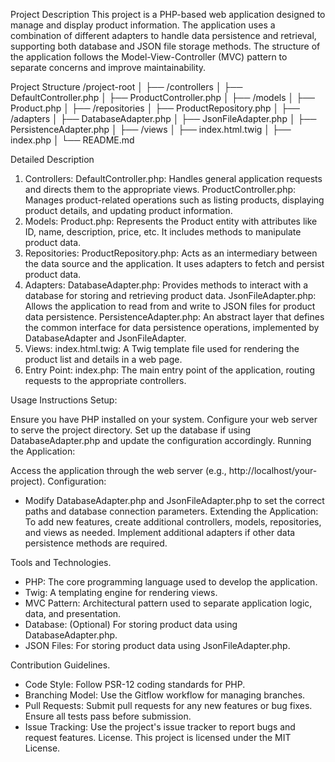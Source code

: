 Project Description
This project is a PHP-based web application designed to manage and display product information. The application uses a combination of different adapters to handle data persistence and retrieval, supporting both database and JSON file storage methods. The structure of the application follows the Model-View-Controller (MVC) pattern to separate concerns and improve maintainability.

Project Structure
/project-root
│
├── /controllers
│   ├── DefaultController.php
│   ├── ProductController.php
│
├── /models
│   ├── Product.php
│
├── /repositories
│   ├── ProductRepository.php
│
├── /adapters
│   ├── DatabaseAdapter.php
│   ├── JsonFileAdapter.php
│   ├── PersistenceAdapter.php
│
├── /views
│   ├── index.html.twig
│
├── index.php
│
└── README.md

Detailed Description
1. Controllers:
DefaultController.php: Handles general application requests and directs them to the appropriate views.
ProductController.php: Manages product-related operations such as listing products, displaying product details, and updating product information.
2. Models:
Product.php: Represents the Product entity with attributes like ID, name, description, price, etc. It includes methods to manipulate product data.
3. Repositories:
ProductRepository.php: Acts as an intermediary between the data source and the application. It uses adapters to fetch and persist product data.
4. Adapters:
DatabaseAdapter.php: Provides methods to interact with a database for storing and retrieving product data.
JsonFileAdapter.php: Allows the application to read from and write to JSON files for product data persistence.
PersistenceAdapter.php: An abstract layer that defines the common interface for data persistence operations, implemented by DatabaseAdapter and JsonFileAdapter.
5. Views:
index.html.twig: A Twig template file used for rendering the product list and details in a web page.
6. Entry Point:
index.php: The main entry point of the application, routing requests to the appropriate controllers.


Usage Instructions
Setup:

Ensure you have PHP installed on your system.
Configure your web server to serve the project directory.
Set up the database if using DatabaseAdapter.php and update the configuration accordingly.
Running the Application:

Access the application through the web server (e.g., http://localhost/your-project).
Configuration:
- Modify DatabaseAdapter.php and JsonFileAdapter.php to set the correct paths and database connection parameters.
Extending the Application:
To add new features, create additional controllers, models, repositories, and views as needed.
Implement additional adapters if other data persistence methods are required.

Tools and Technologies.
 - PHP: The core programming language used to develop the application.
 - Twig: A templating engine for rendering views.
 - MVC Pattern: Architectural pattern used to separate application logic, data, and presentation.
 - Database: (Optional) For storing product data using DatabaseAdapter.php.
 - JSON Files: For storing product data using JsonFileAdapter.php.

Contribution Guidelines.
* Code Style: Follow PSR-12 coding standards for PHP.
* Branching Model: Use the Gitflow workflow for managing branches.
* Pull Requests: Submit pull requests for any new features or bug fixes. Ensure all tests pass before submission.
* Issue Tracking: Use the project's issue tracker to report bugs and request features.
License.
This project is licensed under the MIT License.
